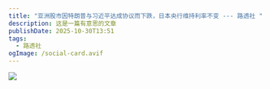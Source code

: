 ```yaml
---
title: "亚洲股市因特朗普与习近平达成协议而下跌，日本央行维持利率不变 --- 路透社 "
description: 这是一篇有意思的文章
publishDate: 2025-10-30T13:51
tags:
  - 路透社
ogImage: /social-card.avif
---
```



![](/assets/images/亚洲股市因特朗普与习近平达成协议而下跌，日本央行维持利率不变-_-路透社-asia-stocks-sink-as-trump-and-xi-make-a-deal-boj-holds-_-reuters.jpg)
